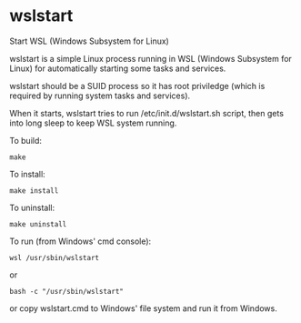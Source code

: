 # wslstart
Start WSL (Windows Subsystem for Linux)

wslstart is a simple Linux process running in WSL (Windows Subsystem for Linux) for automatically starting some tasks and services.

wslstart should be a SUID process so it has root priviledge (which is required by running system tasks and services).

When it starts, wslstart tries to run /etc/init.d/wslstart.sh script, then gets into long sleep to keep WSL system running.

To build:
```
make
```

To install:
```
make install
```

To uninstall:
```
make uninstall
```

To run (from Windows' cmd console):
```
wsl /usr/sbin/wslstart
```
or
```
bash -c "/usr/sbin/wslstart"
```
or copy wslstart.cmd to Windows' file system and run it from Windows.
